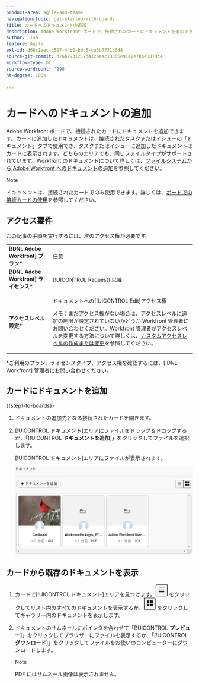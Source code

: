 ```yaml
---
product-area: agile-and-teams
navigation-topic: get-started-with-boards
title: カードへのドキュメントの追加
description: Adobe Workfront ボードで、接続されたカードにドキュメントを追加できます。
author: Lisa
feature: Agile
exl-id: d68c1eec-c527-44b0-bdc5-ca3b7731b648
source-git-commit: d76b2931217d4124eac13356e9142e7bbe0873c4
workflow-type: ht
source-wordcount: '298'
ht-degree: 100%

---
```


# カードへのドキュメントの追加

Adobe Workfront ボードで、接続されたカードにドキュメントを追加できます。カードに追加したドキュメントは、接続されたタスクまたはイシューの「ドキュメント」タブで使用でき、タスクまたはイシューに追加したドキュメントはカードに表示されます。どちらのエリアでも、同じファイルタイプがサポートされています。Workfront のドキュメントについて詳しくは、[ファイルシステムから Adobe Workfront へのドキュメントの追加](/help/quicksilver/documents/adding-documents-to-workfront/add-documents-from-file-system.md)を参照してください。

>[!NOTE]
>
>ドキュメントは、接続されたカードでのみ使用できます。詳しくは、[ボードでの接続カードの使用](/help/quicksilver/agile/get-started-with-boards/connected-cards.md)を参照してください。

## アクセス要件

この記事の手順を実行するには、次のアクセス権が必要です。

<table style="table-layout:auto"> 
 <tbody> 
  <tr> 
   <td role="rowheader"><strong>[!DNL Adobe Workfront] プラン*</strong></td> 
   <td> <p>任意</p> </td> 
  </tr> 
  <tr> 
   <td role="rowheader"><strong>[!DNL Adobe Workfront] ライセンス*</strong></td> 
   <td> <p>[!UICONTROL Request] 以降</p> </td> 
  </tr> 
  <tr>
   <td role="rowheader"><strong>アクセスレベル設定*</strong></td>
   <td><p>ドキュメントへの[!UICONTROL Edit]アクセス権</p><p>メモ：まだアクセス権がない場合は、アクセスレベルに追加の制限が設定されていないかどうか Workfront 管理者にお問い合わせください。Workfront 管理者がアクセスレベルを変更する方法について詳しくは、<a href="/help/quicksilver/administration-and-setup/add-users/configure-and-grant-access/create-modify-access-levels.md" class="MCXref xref">カスタムアクセスレベルの作成または変更</a>を参照してください。</p></td>
  </tr>
 </tbody> 
</table>

&#42;ご利用のプラン、ライセンスタイプ、アクセス権を確認するには、[!DNL Workfront] 管理者にお問い合わせください。

## カードにドキュメントを追加

{{step1-to-boards}}

1. ドキュメントの追加先となる接続されたカードを開きます。
1. [!UICONTROL ドキュメント]エリアにファイルをドラッグ＆ドロップするか、「[!UICONTROL **ドキュメントを追加**]」をクリックしてファイルを選択します。

   [!UICONTROL ドキュメント]エリアにファイルが表示されます。

   ![カードに追加されたドキュメント](assets/add-document-to-card.png)

## カードから既存のドキュメントを表示

1. カードで[!UICONTROL ドキュメント]エリアを見つけます。![リストアイコン](assets/docs-list-icon.png) をクリックしてリスト内のすべてのドキュメントを表示するか、![ギャラリーアイコン](assets/docs-gallery-icon.png) をクリックしてギャラリー内のドキュメントを表示します。
1. ドキュメントのサムネールにポインタを合わせて「[!UICONTROL **プレビュー**]」をクリックしてブラウザーにファイルを表示するか、「[!UICONTROL **ダウンロード**]」をクリックしてファイルをお使いのコンピューターにダウンロードします。

   >[!NOTE]
   >
   >PDF にはサムネール画像は表示されません。
